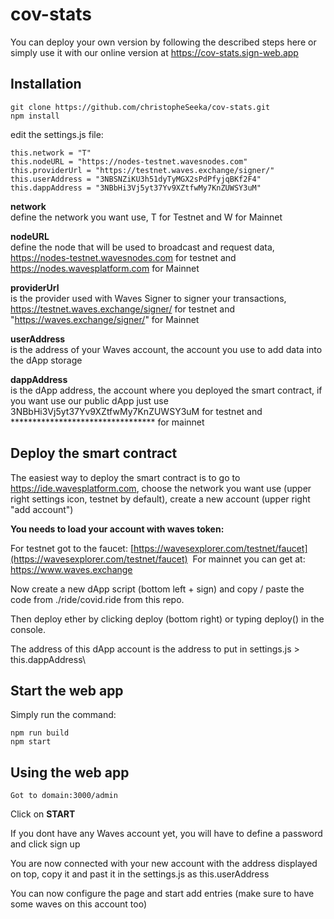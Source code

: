 # cov-stats

You can deploy your own version by following the described steps here or simply use it with our online version at https://cov-stats.sign-web.app

## Installation

```
git clone https://github.com/christopheSeeka/cov-stats.git
npm install
```

edit the settings.js file:

```
this.network = "T"
this.nodeURL = "https://nodes-testnet.wavesnodes.com"
this.providerUrl = "https://testnet.waves.exchange/signer/"
this.userAddress = "3NBSNZiKU3h51dyTyMGX2sPdPfyjqBKf2F4"
this.dappAddress = "3NBbHi3Vj5yt37Yv9XZtfwMy7KnZUWSY3uM"
```

**network**\
define the network you want use, T for Testnet and W for Mainnet

**nodeURL**\
define the node that will be used to broadcast and request data, https://nodes-testnet.wavesnodes.com for testnet and https://nodes.wavesplatform.com for Mainnet

**providerUrl**\
is the provider used with Waves Signer to signer your transactions, https://testnet.waves.exchange/signer/ for testnet and "https://waves.exchange/signer/" for Mainnet

**userAddress**\
is the address of your Waves account, the account you use to add data into the dApp storage

**dappAddress**\
is the dApp address, the account where you deployed the smart contract, if you want use our public dApp just use 3NBbHi3Vj5yt37Yv9XZtfwMy7KnZUWSY3uM for testnet and ********************************* for mainnet

## Deploy the smart contract

The easiest way to deploy the smart contract is to go to https://ide.wavesplatform.com, choose the network you want use (upper right settings icon, testnet by default), create a new account (upper right "add account")

**You needs to load your account with waves token:**

For testnet got to the faucet: [https://wavesexplorer.com/testnet/faucet](https://wavesexplorer.com/testnet/faucet) &nbsp;For mainnet you can get at: https://www.waves.exchange 

Now create a new dApp script (bottom left + sign) and copy / paste the code from ./ride/covid.ride from this repo.

Then deploy ether by clicking deploy (bottom right) or typing deploy() in the console.

The address of this dApp account is the address to put in settings.js > this.dappAddress\

## Start the web app

Simply run the command:

```
npm run build
npm start
```

## Using the web app

```Got to domain:3000/admin```

Click on **START**

If you dont have any Waves account yet, you will have to define a password and click sign up

You are now connected with your new account with the address displayed on top, copy it and past it in the settings.js as this.userAddress

You can now configure the page and start add entries (make sure to have some waves on this account too)
